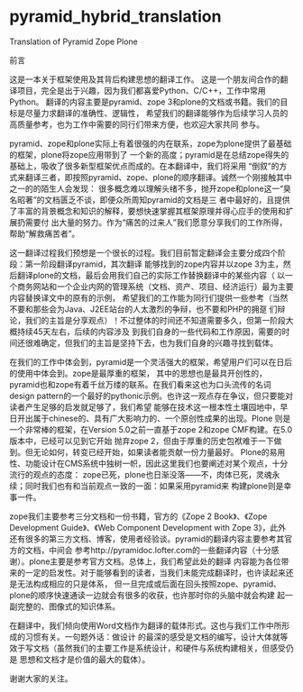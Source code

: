 # pyramid_hybrid_translation
Translation of Pyramid Zope Plone

前言

这是一本关于框架使用及其背后构建思想的翻译工作。
这是一个朋友间合作的翻译项目，完全是出于兴趣，因为我们都喜爱Python、C/C++，工作中常用Python。
翻译的内容主要是pyramid、zope 3和plone的文档或书籍。我们的目标是尽量力求翻译的准确性、逻辑性，
希望我们的翻译能够作为后续学习人员的高质量参考，也为工作中需要的同行们带来方便，也欢迎大家共同
参与。

pyramid、zope和plone实际上有着很强的内在联系，zope为plone提供了最基础的框架，plone将zope应用带到了
一个新的高度；pyramid是在总结zope得失的基础上，吸收了很多新型框架优点而成的。在本翻译中，我们将采用
“倒叙”的方式来翻译三者，即按照pyramid、zope、plone的顺序翻译。诚然一个刚接触其中之一的的陌生人会发现：
很多概念难以理解头绪不多，抛开zope和plone这一“臭名昭著”的文档匮乏不谈，即便众所周知pyramid的文档是三
者中最好的，且提供了丰富的背景概念和知识的解释，要想快速掌握其框架原理并得心应手的使用和扩展扔需要付
出大量的努力。作为“痛苦的过来人”我们愿意分享我们的工作所得，帮助“解救痛苦者”。

这一翻译过程我们预想是一个很长的过程。我们目前暂定翻译会主要分成四个阶段：第一阶段翻译pyramid，其次翻译
能够找到的zope内容并以zope 3为主，然后翻译plone的文档，最后会用我们自己的实际工作替换翻译中的某些内容（
以一个商务网站和一个企业内网的管理系统（文档、资产、项目、经济运行）最为主要内容替换译文中的原有的示例，
希望我们的工作能为同行们提供一些参考（当然不要和那些会为Java、J2EE站台的人太激烈的争辩，也不要和PHP的拥趸
们辩论，我们的主旨是分享观点）！不过整体的时间还不知道需要多久，但第一阶段大概持续45天左右，后续的内容涉及
到我们自身的一些代码和工作原因，需要的时间还很难确定，但我们的主旨是坚持下去，也为我们自身的兴趣寻找到载体。

在我们的工作中体会到，pyramid是一个灵活强大的框架，希望用户们可以在日后的使用中体会到。zope是最厚重的框架，
其中的思想也是最具开创性的，pyramid也和zope有着千丝万缕的联系。在我们看来这也为口头流传的名词design pattern的一个最好的pythonic示例。也许这一观点存在争议，但只要能对读者产生足够的启发就足够了，我们希望
能够在技术这一根本性土壤园地中，早日开出属于chinese的、具有广大影响力的、一个原创性成果的出现。Plone
则是一个非常棒的框架，在Version 5.0之前一直基于zope 2和zope CMF构建。在5.0版本中，已经可以见到它开始
抛弃zope 2，但由于厚重的历史包袱难于一下做到。但无论如何，转变已经开始，如果读者能贡献一份力量最好。
Plone的易用性、功能设计在CMS系统中独树一帜，因此这里我们也要阐述对某个观点，十分流行的观点的态度：
zope已死，plone也日渐没落——不，肉体已死，灵魂永续；同时我们也有和当前观点一致的一面：如果采用pyramid来
构建plone则是幸事一件。

zope我们主要参考三分文档和一份书籍，官方的《Zope 2 Book》、《Zope Development Guide》、《Web Component Development
with Zope 3》，此外还有很多的第三方文档、博客，使用者经验谈。pyramid的翻译内容主要参考其官方的文档，中间会
参考http://pyramidoc.lofter.com的一些翻译内容（十分感谢）。plone主要是参考官方文档。总体上，我们希望此处的翻译
内容能为各位带来的一定的启发性。对于能够看到的读者，当我们未能完成翻译时，也许读起来还是无法构成相应的只是体系，
但一旦完成或后面在回头按照zope、pyramid、plone的顺序快速通读一边就会有很多的收获，也许那时你的头脑中就会构建
起一副完整的、图像式的知识体系。

在翻译中，我们倾向使用Word文档作为翻译的载体形式。这也与我们工作中所形成的习惯有关。一句题外话：做设计
的最深的感受是文档的编写，设计大体就等效于写文档（虽然我们的主要工作是系统设计，和硬件与系统构建相关，但感受仍是
思想和文档才是价值的最大的载体）。

谢谢大家的关注。

